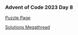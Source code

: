 ### Advent of Code 2023 Day 8

[Puzzle Page](https://adventofcode.com/2023/day/8)

[Solutions Megathread](https://www.reddit.com/r/adventofcode/comments/18df7px/2023_day_8_solutions/)
